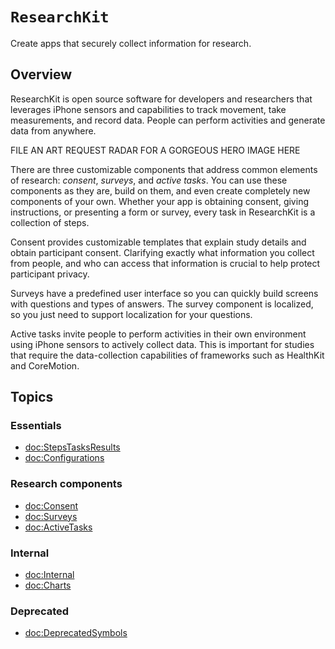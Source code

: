 # ``ResearchKit``

Create apps that securely collect information for research.

## Overview

ResearchKit is open source software for developers and researchers that
leverages iPhone sensors and capabilities to track movement, take measurements, and
record data. People can perform activities and generate data from anywhere.

FILE AN ART REQUEST RADAR FOR A GORGEOUS HERO IMAGE HERE

There are three customizable components that address
common elements of research: *consent*, *surveys*, and *active tasks*. You can use these components as they
are, build on them, and even create completely new components of your own. Whether your app is obtaining consent, giving instructions, or presenting a
form or survey, every task in ResearchKit is a collection of steps.

Consent provides customizable templates that explain study details and
obtain participant consent. Clarifying exactly what information you collect from people, and who
can access that information is crucial to help protect participant privacy.

Surveys have a predefined user interface so you can quickly build screens with
questions and types of answers. The survey component is localized, so you just need
to support localization for your questions.

Active tasks invite people to perform activities in their own environment using
iPhone sensors to actively collect data. This is important for studies that require the data-collection
capabilities of frameworks such as HealthKit and CoreMotion.

## Topics

### Essentials

- <doc:StepsTasksResults>
- <doc:Configurations>

### Research components

- <doc:Consent>
- <doc:Surveys>
- <doc:ActiveTasks>

### Internal

- <doc:Internal>
- <doc:Charts>

### Deprecated

- <doc:DeprecatedSymbols>
